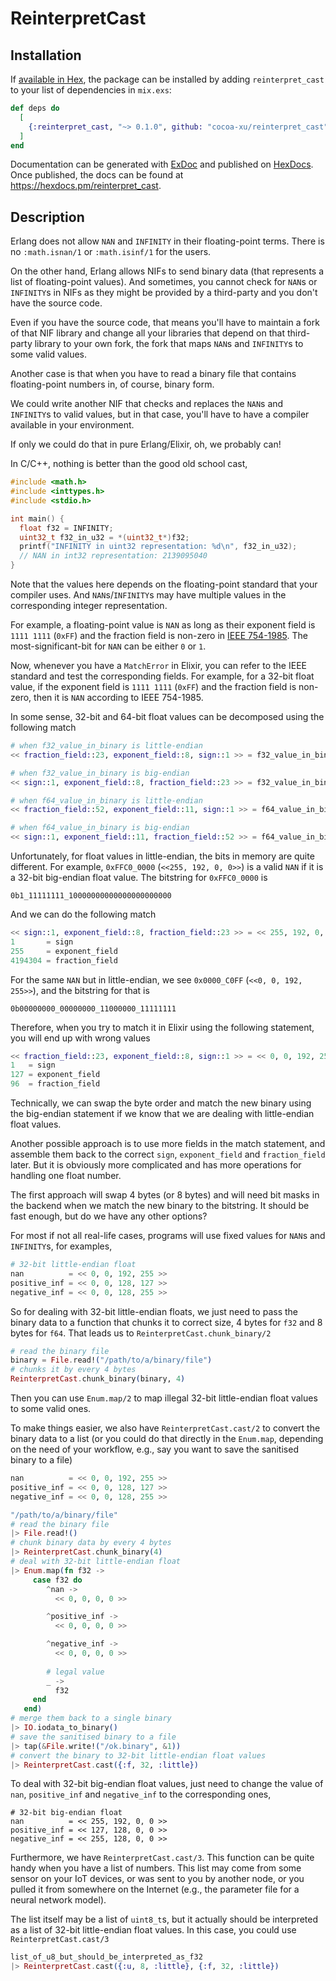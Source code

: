 # ReinterpretCast

## Installation

If [available in Hex](https://hex.pm/docs/publish), the package can be installed
by adding `reinterpret_cast` to your list of dependencies in `mix.exs`:

```elixir
def deps do
  [
    {:reinterpret_cast, "~> 0.1.0", github: "cocoa-xu/reinterpret_cast"}
  ]
end
```

Documentation can be generated with [ExDoc](https://github.com/elixir-lang/ex_doc)
and published on [HexDocs](https://hexdocs.pm). Once published, the docs can
be found at <https://hexdocs.pm/reinterpret_cast>.

## Description

Erlang does not allow `NAN` and `INFINITY` in their floating-point terms. There is no `:math.isnan/1` or `:math.isinf/1` for the users.

On the other hand, Erlang allows NIFs to send binary data (that represents a list of floating-point values). And sometimes, you cannot check for `NAN`s or `INFINITY`s in NIFs as they might be provided by a third-party and you don't have the source code.

Even if you have the source code, that means you'll have to maintain a fork of that NIF library and change all your libraries that depend on that third-party library to your own fork, the fork that maps `NAN`s and `INFINITY`s to some valid values.

Another case is that when you have to read a binary file that contains floating-point numbers in, of course, binary form.

We could write another NIF that checks and replaces the `NAN`s and `INFINITY`s to valid values, but in that case, you'll have to have a compiler available in your environment.

If only we could do that in pure Erlang/Elixir, oh, we probably can!

In C/C++, nothing is better than the good old school cast, 

```c
#include <math.h>
#include <inttypes.h>
#include <stdio.h>

int main() {
  float f32 = INFINITY;
  uint32_t f32_in_u32 = *(uint32_t*)f32;
  printf("INFINITY in uint32 representation: %d\n", f32_in_u32);
  // NAN in int32 representation: 2139095040
}
```

Note that the values here depends on the floating-point standard that your compiler uses. And `NAN`s/`INFINITY`s may have multiple values in the corresponding integer representation.

For example, a floating-point value is `NAN` as long as their exponent field is `1111 1111` (`0xFF`) and the fraction field is non-zero in [IEEE 754-1985](https://en.wikipedia.org/wiki/IEEE_754-1985#Representation_of_non-numbers). The most-significant-bit for `NAN` can be either `0` or `1`.

Now, whenever you have a `MatchError` in Elixir, you can refer to the IEEE standard and test the corresponding fields. For example, for a 32-bit float value, if the exponent field is `1111 1111` (`0xFF`) and the fraction field is non-zero, then it is `NAN` according to IEEE 754-1985.

In some sense, 32-bit and 64-bit float values can be decomposed using the following match

```elixir
# when f32_value_in_binary is little-endian
<< fraction_field::23, exponent_field::8, sign::1 >> = f32_value_in_binary

# when f32_value_in_binary is big-endian
<< sign::1, exponent_field::8, fraction_field::23 >> = f32_value_in_binary

# when f64_value_in_binary is little-endian
<< fraction_field::52, exponent_field::11, sign::1 >> = f64_value_in_binary

# when f64_value_in_binary is big-endian
<< sign::1, exponent_field::11, fraction_field::52 >> = f64_value_in_binary
```

Unfortunately, for float values in little-endian, the bits in memory are quite different. For example, `0xFFC0_0000` (`<<255, 192, 0, 0>>`) is a valid `NAN` if it is a 32-bit big-endian float value. The bitstring for `0xFFC0_0000` is

```
0b1_11111111_10000000000000000000000
```

And we can do the following match
```elixir
<< sign::1, exponent_field::8, fraction_field::23 >> = << 255, 192, 0, 0 >>
1       = sign
255     = exponent_field
4194304 = fraction_field
```

For the same `NAN` but in little-endian, we see `0x0000_C0FF` (`<<0, 0, 192, 255>>`), and the bitstring for that is

```
0b00000000_00000000_11000000_11111111
```

Therefore, when you try to match it in Elixir using the following statement, you will end up with wrong values

```elixir
<< fraction_field::23, exponent_field::8, sign::1 >> = << 0, 0, 192, 255 >>
1   = sign
127 = exponent_field
96  = fraction_field
```

Technically, we can swap the byte order and match the new binary using the big-endian statement if we know that we are dealing with little-endian float values.

Another possible approach is to use more fields in the match statement, and assemble them back to the correct `sign`, `exponent_field` and `fraction_field` later. But it is obviously more complicated and has more operations for handling one float number.

The first approach will swap 4 bytes (or 8 bytes) and will need bit masks in the backend when we match the new binary to the bitstring. It should be fast enough, but do we have any other options?

For most if not all real-life cases, programs will use fixed values for `NAN`s and `INFINITY`s, for examples,

```elixir
# 32-bit little-endian float
nan          = << 0, 0, 192, 255 >>
positive_inf = << 0, 0, 128, 127 >>
negative_inf = << 0, 0, 128, 255 >>
```

So for dealing with 32-bit little-endian floats, we just need to pass the binary data to a function that chunks it to correct size, 4 bytes for `f32` and 8 bytes for `f64`. That leads us to `ReinterpretCast.chunk_binary/2`

```elixir
# read the binary file
binary = File.read!("/path/to/a/binary/file")
# chunks it by every 4 bytes
ReinterpretCast.chunk_binary(binary, 4)
```

Then you can use `Enum.map/2` to map illegal 32-bit little-endian float values to some valid ones.

To make things easier, we also have `ReinterpretCast.cast/2` to convert the binary data to a list (or you could do that directly in the `Enum.map`, depending on the need of your workflow, e.g., say you want to save the sanitised binary to a file)

```elixir
nan          = << 0, 0, 192, 255 >>
positive_inf = << 0, 0, 128, 127 >>
negative_inf = << 0, 0, 128, 255 >>

"/path/to/a/binary/file"
# read the binary file
|> File.read!()
# chunk binary data by every 4 bytes
|> ReinterpretCast.chunk_binary(4)
# deal with 32-bit little-endian float
|> Enum.map(fn f32 -> 
     case f32 do
        ^nan ->
          << 0, 0, 0, 0 >>

        ^positive_inf ->
          << 0, 0, 0, 0 >>

        ^negative_inf ->
          << 0, 0, 0, 0 >>
          
        # legal value
        _ ->
          f32
     end
   end)
# merge them back to a single binary
|> IO.iodata_to_binary()
# save the sanitised binary to a file
|> tap(&File.write!("/ok.binary", &1))
# convert the binary to 32-bit little-endian float values
|> ReinterpretCast.cast({:f, 32, :little})
```

To deal with 32-bit big-endian float values, just need to change the value of `nan`, `positive_inf` and `negative_inf` to the corresponding ones,

```
# 32-bit big-endian float
nan          = << 255, 192, 0, 0 >>
positive_inf = << 127, 128, 0, 0 >>
negative_inf = << 255, 128, 0, 0 >>
```

Furthermore, we have `ReinterpretCast.cast/3`. This function can be quite handy when you have a list of numbers. This list may come from some sensor on your IoT devices, or was sent to you by another node, or you pulled it from somewhere on the Internet (e.g., the parameter file for a neural network model).

The list itself may be a list of `uint8_t`s, but it actually should be interpreted as a list of 32-bit little-endian float values. In this case, you could use `ReinterpretCast.cast/3`

```elixir
list_of_u8_but_should_be_interpreted_as_f32
|> ReinterpretCast.cast({:u, 8, :little}, {:f, 32, :little})
```
